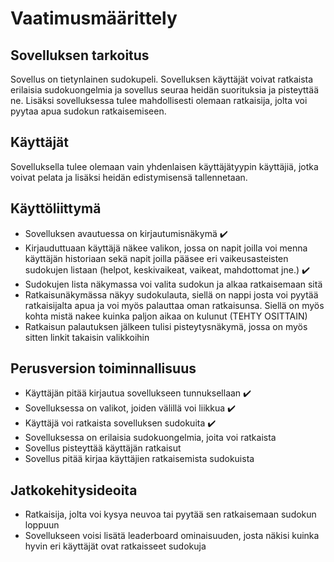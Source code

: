 # Vaatimusmäärittely

## Sovelluksen tarkoitus

Sovellus on tietynlainen sudokupeli. Sovelluksen käyttäjät voivat ratkaista erilaisia sudokuongelmia ja sovellus seuraa heidän suorituksia ja pisteyttää ne. Lisäksi sovelluksessa tulee mahdollisesti olemaan ratkaisija, jolta voi pyytaa apua sudokun ratkaisemiseen. 

## Käyttäjät

Sovelluksella tulee olemaan vain yhdenlaisen käyttäjätyypin käyttäjiä, jotka voivat pelata ja lisäksi heidän edistymisensä tallennetaan. 

## Käyttöliittymä

- Sovelluksen avautuessa on kirjautumisnäkymä :heavy_check_mark:
- Kirjauduttuaan käyttäjä näkee valikon, jossa on napit joilla voi menna käyttäjän historiaan sekä napit joilla pääsee eri vaikeusasteisten sudokujen listaan (helpot, keskivaikeat, vaikeat, mahdottomat jne.) :heavy_check_mark:
- Sudokujen lista näkymassa voi valita sudokun ja alkaa ratkaisemaan sitä
- Ratkaisunäkymässa näkyy sudokulauta, siellä on nappi josta voi pyytää ratkaisijalta apua ja voi myös palauttaa oman ratkaisunsa. Siellä on myös kohta mistä nakee kuinka paljon aikaa on kulunut (TEHTY OSITTAIN)
- Ratkaisun palautuksen jälkeen tulisi pisteytysnäkymä, jossa on myös sitten linkit takaisin valikkoihin

## Perusversion toiminnallisuus

- Käyttäjän pitää kirjautua sovellukseen tunnuksellaan :heavy_check_mark:
- Sovelluksessa on valikot, joiden välillä voi liikkua :heavy_check_mark:
- Käyttäjä voi ratkaista sovelluksen sudokuita :heavy_check_mark:
- Sovelluksessa on erilaisia sudokuongelmia, joita voi ratkaista
- Sovellus pisteyttää käyttäjän ratkaisut
- Sovellus pitää kirjaa käyttäjien ratkaisemista sudokuista

## Jatkokehitysideoita

- Ratkaisija, jolta voi kysya neuvoa tai pyytää sen ratkaisemaan sudokun loppuun
- Sovellukseen voisi lisätä leaderboard ominaisuuden, josta näkisi kuinka hyvin eri käyttäjät ovat ratkaisseet sudokuja
